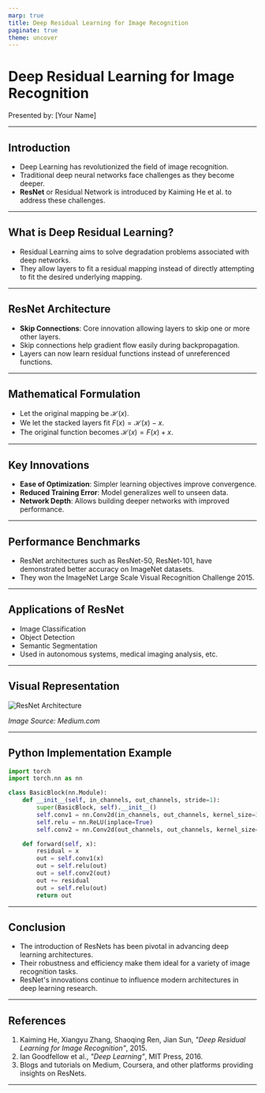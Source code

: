 ```yaml
---
marp: true
title: Deep Residual Learning for Image Recognition
paginate: true
theme: uncover
---
```


# Deep Residual Learning for Image Recognition

Presented by: [Your Name]

---

## Introduction

- Deep Learning has revolutionized the field of image recognition.
- Traditional deep neural networks face challenges as they become deeper.
- **ResNet** or Residual Network is introduced by Kaiming He et al. to address these challenges.

---

## What is Deep Residual Learning?

- Residual Learning aims to solve degradation problems associated with deep networks.
- They allow layers to fit a residual mapping instead of directly attempting to fit the desired underlying mapping.

---

## ResNet Architecture

- **Skip Connections**: Core innovation allowing layers to skip one or more other layers.
- Skip connections help gradient flow easily during backpropagation.
- Layers can now learn residual functions instead of unreferenced functions.

---

## Mathematical Formulation

- Let the original mapping be $\mathcal{H}(x)$.
- We let the stacked layers fit $F(x) = \mathcal{H}(x) - x$.
- The original function becomes $\mathcal{H}(x) = F(x) + x$.

---

## Key Innovations

- **Ease of Optimization**: Simpler learning objectives improve convergence.
- **Reduced Training Error**: Model generalizes well to unseen data.
- **Network Depth**: Allows building deeper networks with improved performance.
  
---

## Performance Benchmarks

- ResNet architectures such as ResNet-50, ResNet-101, have demonstrated better accuracy on ImageNet datasets.
- They won the ImageNet Large Scale Visual Recognition Challenge 2015.

---

## Applications of ResNet

- Image Classification
- Object Detection
- Semantic Segmentation
- Used in autonomous systems, medical imaging analysis, etc.

---

## Visual Representation

![ResNet Architecture](https://miro.medium.com/max/1400/1*LgYPwDiIVX40O9DJ4HiY_A.png)

*Image Source: Medium.com*

---

## Python Implementation Example

```python
import torch
import torch.nn as nn

class BasicBlock(nn.Module):
    def __init__(self, in_channels, out_channels, stride=1):
        super(BasicBlock, self).__init__()
        self.conv1 = nn.Conv2d(in_channels, out_channels, kernel_size=3, stride=stride, padding=1)
        self.relu = nn.ReLU(inplace=True)
        self.conv2 = nn.Conv2d(out_channels, out_channels, kernel_size=3, stride=1, padding=1)

    def forward(self, x):
        residual = x
        out = self.conv1(x)
        out = self.relu(out)
        out = self.conv2(out)
        out += residual
        out = self.relu(out)
        return out
```

---

## Conclusion

- The introduction of ResNets has been pivotal in advancing deep learning architectures.
- Their robustness and efficiency make them ideal for a variety of image recognition tasks.
- ResNet's innovations continue to influence modern architectures in deep learning research.

---

## References

1. Kaiming He, Xiangyu Zhang, Shaoqing Ren, Jian Sun, *"Deep Residual Learning for Image Recognition"*, 2015.
2. Ian Goodfellow et al., *"Deep Learning"*, MIT Press, 2016.
3. Blogs and tutorials on Medium, Coursera, and other platforms providing insights on ResNets.

---